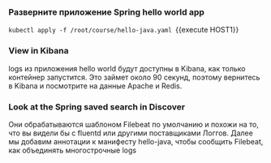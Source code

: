 ### Разверните приложение Spring hello world app

`kubectl apply -f /root/course/hello-java.yaml `{{execute HOST1}}

### View in Kibana
logs из приложения hello world будут доступны в Kibana, как только контейнер запустится. Это займет около 90 секунд, поэтому вернитесь в Kibana и посмотрите на данные Apache и Redis.

### Look at the Spring saved search in Discover
Они обрабатываются шаблоном Filebeat по умолчанию и похожи на то, что вы видели бы с fluentd или другими поставщиками Логгов. Далее мы добавим аннотации к манифесту hello-java, чтобы сообщить Filebeat, как объединять многострочные logs

